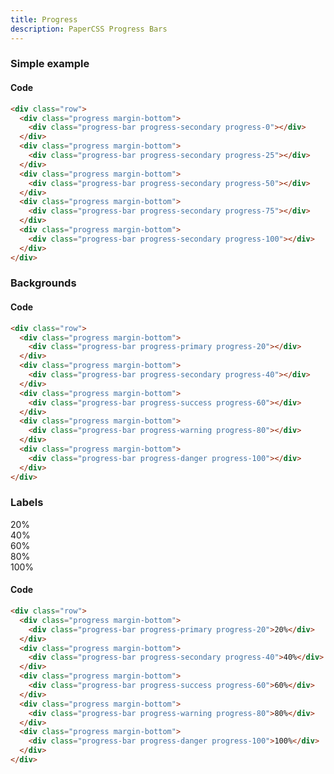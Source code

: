 ```yaml
---
title: Progress
description: PaperCSS Progress Bars
---
```

### Simple example

<div class="row">
  <div class="progress margin-bottom">
    <div class="progress-bar progress-secondary progress-0"></div>
  </div>
  <div class="progress margin-bottom">
    <div class="progress-bar progress-secondary progress-25"></div>
  </div>
  <div class="progress margin-bottom">
    <div class="progress-bar progress-secondary progress-50"></div>
  </div>
  <div class="progress margin-bottom">
    <div class="progress-bar progress-secondary progress-75"></div>
  </div>
  <div class="progress margin-bottom">
    <div class="progress-bar progress-secondary progress-100"></div>
  </div>
</div>

#### Code

```html
<div class="row">
  <div class="progress margin-bottom">
    <div class="progress-bar progress-secondary progress-0"></div>
  </div>
  <div class="progress margin-bottom">
    <div class="progress-bar progress-secondary progress-25"></div>
  </div>
  <div class="progress margin-bottom">
    <div class="progress-bar progress-secondary progress-50"></div>
  </div>
  <div class="progress margin-bottom">
    <div class="progress-bar progress-secondary progress-75"></div>
  </div>
  <div class="progress margin-bottom">
    <div class="progress-bar progress-secondary progress-100"></div>
  </div>
</div>
```

### Backgrounds

<div class="row">
  <div class="progress margin-bottom">
    <div class="progress-bar progress-primary progress-20"></div>
  </div>
  <div class="progress margin-bottom">
    <div class="progress-bar progress-secondary progress-40"></div>
  </div>
  <div class="progress margin-bottom">
    <div class="progress-bar progress-success progress-60"></div>
  </div>
  <div class="progress margin-bottom">
    <div class="progress-bar progress-warning progress-80"></div>
  </div>
  <div class="progress margin-bottom">
    <div class="progress-bar progress-danger progress-100"></div>
  </div>
</div>

#### Code

```html
<div class="row">
  <div class="progress margin-bottom">
    <div class="progress-bar progress-primary progress-20"></div>
  </div>
  <div class="progress margin-bottom">
    <div class="progress-bar progress-secondary progress-40"></div>
  </div>
  <div class="progress margin-bottom">
    <div class="progress-bar progress-success progress-60"></div>
  </div>
  <div class="progress margin-bottom">
    <div class="progress-bar progress-warning progress-80"></div>
  </div>
  <div class="progress margin-bottom">
    <div class="progress-bar progress-danger progress-100"></div>
  </div>
</div>
```

### Labels

<div class="row">
  <div class="progress margin-bottom">
    <div class="progress-bar progress-primary progress-20">20%</div>
  </div>
  <div class="progress margin-bottom">
    <div class="progress-bar progress-secondary progress-40">40%</div>
  </div>
  <div class="progress margin-bottom">
    <div class="progress-bar progress-success progress-60">60%</div>
  </div>
  <div class="progress margin-bottom">
    <div class="progress-bar progress-warning progress-80">80%</div>
  </div>
  <div class="progress margin-bottom">
    <div class="progress-bar progress-danger progress-100">100%</div>
  </div>
</div>

#### Code

```html
<div class="row">
  <div class="progress margin-bottom">
    <div class="progress-bar progress-primary progress-20">20%</div>
  </div>
  <div class="progress margin-bottom">
    <div class="progress-bar progress-secondary progress-40">40%</div>
  </div>
  <div class="progress margin-bottom">
    <div class="progress-bar progress-success progress-60">60%</div>
  </div>
  <div class="progress margin-bottom">
    <div class="progress-bar progress-warning progress-80">80%</div>
  </div>
  <div class="progress margin-bottom">
    <div class="progress-bar progress-danger progress-100">100%</div>
  </div>
</div>
```
